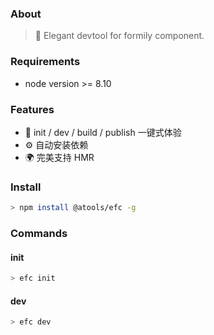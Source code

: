 ### About

> 🔧 Elegant devtool for formily component.

### Requirements

* node version >= 8.10

### Features

* 🚀 init / dev / build / publish 一键式体验
* ⚙️ 自动安装依赖
* 🌍 完美支持 HMR

### Install

```bash
> npm install @atools/efc -g
```

### Commands

#### init

```bash
> efc init
```

#### dev

```bash
> efc dev
```
